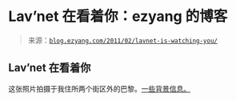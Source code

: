 <!--yml

category: 未分类

date: 2024-07-01 18:17:59

-->

# Lav’net 在看着你：ezyang 的博客

> 来源：[`blog.ezyang.com/2011/02/lavnet-is-watching-you/`](http://blog.ezyang.com/2011/02/lavnet-is-watching-you/)

## Lav’net 在看着你

这张照片拍摄于我住所两个街区外的巴黎。[一些背景信息。](http://everything2.com/title/The+LarvNet+Story)
